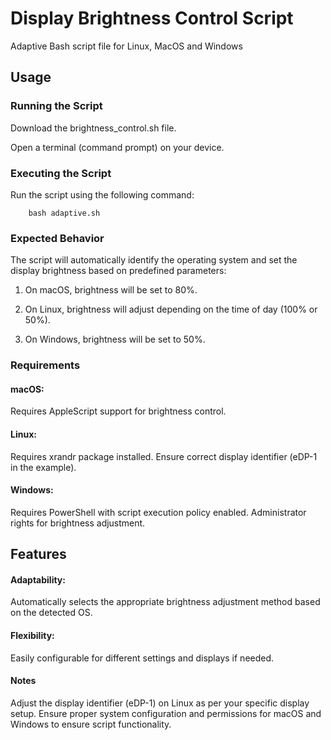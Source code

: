 # Display Brightness Control Script
Adaptive Bash script file for Linux, MacOS and Windows

## Usage
### Running the Script
Download the brightness_control.sh file.
    
Open a terminal (command prompt) on your device.

### Executing the Script
Run the script using the following command:

        bash adaptive.sh

### Expected Behavior
The script will automatically identify the operating system and set the display brightness based on predefined parameters:

1) On macOS, brightness will be set to 80%.
    
2) On Linux, brightness will adjust depending on the time of day (100% or 50%).
    
3) On Windows, brightness will be set to 50%.

### Requirements

#### macOS:
Requires AppleScript support for brightness control.

#### Linux:
Requires xrandr package installed.
Ensure correct display identifier (eDP-1 in the example).

#### Windows:
Requires PowerShell with script execution policy enabled.
Administrator rights for brightness adjustment.

## Features
#### Adaptability:
Automatically selects the appropriate brightness adjustment method based on the detected OS.
#### Flexibility:
Easily configurable for different settings and displays if needed.

#### Notes
Adjust the display identifier (eDP-1) on Linux as per your specific display setup.
Ensure proper system configuration and permissions for macOS and Windows to ensure script functionality.
